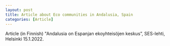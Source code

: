 ```yaml
---
layout: post
title: Article about Eco communities in Andalusia, Spain
categories: [Article]
---
```

Article (in Finnish) "Andalusia on Espanjan ekoyhteisöjen keskus”, SES-lehti, Helsinki 15.1.2022.
